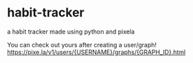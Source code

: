 # habit-tracker
a habit tracker made using python and pixela

You can check out yours after creating a user/graph!
https://pixe.la/v1/users/{USERNAME}/graphs/{GRAPH_ID}.html
